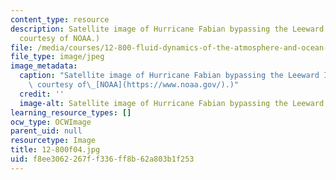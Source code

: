 ```yaml
---
content_type: resource
description: Satellite image of Hurricane Fabian bypassing the Leeward Islands. (Image
  courtesy of NOAA.)
file: /media/courses/12-800-fluid-dynamics-of-the-atmosphere-and-ocean-fall-2004/f8ee3062267ff336ff8b62a803b1f253_12-800f04.jpg
file_type: image/jpeg
image_metadata:
  caption: "Satellite image of Hurricane Fabian bypassing the Leeward Islands. (Image\
    \ courtesy of\_[NOAA](https://www.noaa.gov/).)"
  credit: ''
  image-alt: Satellite image of Hurricane Fabian bypassing the Leeward Islands.
learning_resource_types: []
ocw_type: OCWImage
parent_uid: null
resourcetype: Image
title: 12-800f04.jpg
uid: f8ee3062-267f-f336-ff8b-62a803b1f253
---
```

